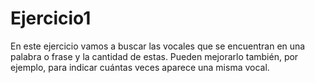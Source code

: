 # Ejercicio1

En este ejercicio vamos a buscar las vocales que se encuentran en una palabra o frase y la cantidad de estas. Pueden mejorarlo también, por ejemplo, para indicar cuántas veces aparece una misma vocal.